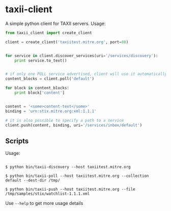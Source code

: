taxii-client
============

A simple python client for TAXII servers. Usage:

```python
from taxii_client import create_client

client = create_client('taxiitest.mitre.org', port=80)


for service in client.discover_services(uri='/services/discovery'):
    print service.to_text()


# if only one POLL service advertised, client will use it automatically
content_blocks = client.poll('default')

for block in content_blocks:
    print block['content']


content = '<some>content-text</some>'
binding = 'urn:stix.mitre.org:xml:1.1.1'

# it is also possible to specify a path to a service
client.push(content, binding, uri='/services/inbox/default')


```


## Scripts

Usage:
```shell

$ python bin/taxii-discovery --host taxiitest.mitre.org

$ python bin/taxii-poll --host taxiitest.mitre.org --collection default --dest-dir /tmp/

$ python bin/taxii-push --host taxiitest.mitre.org --file /tmp/samples/stix/watchlist-1.1.1.xml

```

Use ```--help``` to get more usage details

